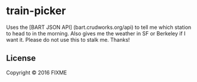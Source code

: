 # train-picker

Uses the [BART JSON API] (bart.crudworks.org/api) to tell me which station to head to in the morning. Also gives me the weather in SF or Berkeley if I want it.
Please do not use this to stalk me. Thanks!

## License

Copyright © 2016 FIXME
